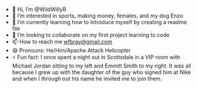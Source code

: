 - 👋 Hi, I’m @WildWillyB
- 👀 I’m interested in sports, making money, females, and my dog Enzo
- 🌱 I’m currently learning how to introduce myself by creating a readme file
- 💞️ I’m looking to collaborate on my first project learning to code
- 📫 How to reach me wfbray@gmail.com  
- 😄 Pronouns: He/Him/Apache Attack Helicopter
- ⚡ Fun fact: I once spent a night out in Scottsdale in a VIP room with Michael Jordan sitting to my left and Emmitt Smith to my right.  It was all because I grew up with the daughter of the guy who signed him at Nike and when I through out his name he invited me to join them.

<!---
WildWillyB/WildWillyB is a ✨ special ✨ repository because its `README.md` (this file) appears on your GitHub profile.
You can click the Preview link to take a look at your changes.
--->
